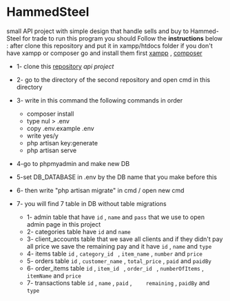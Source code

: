 # HammedSteel
small API project with simple design that handle sells and buy to Hammed-Steel for trade
to run this program you should Follow the **instructions** below :
after clone this repository and put it in xampp/htdocs folder
if you don't have xampp or composer go and install them first [xampp](https://www.apachefriends.org/download.html) , [composer](https://getcomposer.org/download/)
* 1- clone this [repository](https://github.com/mohamed7632/warehouse-project) *api project*
* 2- go to the directory of the second repository and open cmd in this directory
* 3- write in this command the following commands in order
  * composer install
  * type nul > .env
  * copy .env.example .env
  * write yes/y
  * php artisan key:generate
  * php artisan serve
 
* 4-go to phpmyadmin and make new DB
* 5-set DB_DATABASE in .env by the DB name that you make before this 
* 6- then write "php artisan migrate" in cmd / open new cmd 
* 7- you will find 7 table in DB without table migrations 
  * 1- admin table that have `id` , `name` and `pass` that we use to open admin page in this project
  * 2- categories table have `id` and `name`
  * 3- client_accounts table that we save all clients and if they didn't pay all price we save the remaining pay and it have `id` , `name` and `type`
  * 4- items table `id` , `category_id `  , `item_name` , `number` and `price`
  * 5- orders table `id` , `customer_name` , `total_price` , `paid` and `paidBy`
  * 6- order_items table `id` , `item_id ` , `order_id ` , `numberOfItems` , `itemName` and `price`
  * 7- transactions table `id` , `name` , `paid` , `	remaining` , `paidBy` and `type`
    
